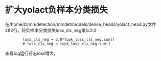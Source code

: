 # 扩大yolact负样本分类损失

在/home/lz/mmdetection/mmdet/models/dense_heads/yolact_head.py文件282行，将负样本分类损失loss_cls_neg乘以3.0

```
        loss_cls_neg = 3.0*topk_loss_cls_neg.sum()
        # loss_cls_neg = topk_loss_cls_neg.sum()
```

查看log运行日志loss增大。